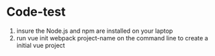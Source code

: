 # Code-test

1. insure the Node.js and npm are installed on your laptop
2. run vue init webpack project-name on the command line to create a initial vue project
